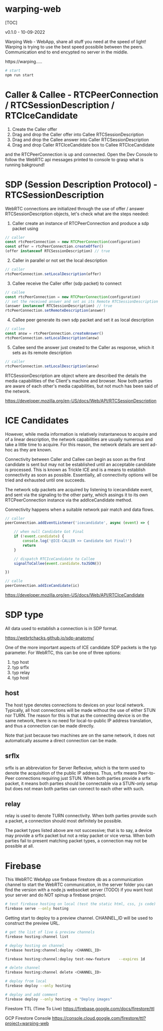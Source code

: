 warping-web
===========
[TOC]

v0.1.0 - 10-09-2022

Warping Web - WebApp, share all stuff you need at the speed of light! Warping is trying to use the best speed possibile between the peers. Communication end to end encypted no server in the middle.

https://warping.....

```bash
# start
npm run start
```

# Caller & Callee - RTCPeerConnection / RTCSessionDescription / RTCIceCandidate

1. Create the Caller offer
2. Drag and drop the Caller offer into Callee RTCSessionDescription
3. Drag and drop the Callee answer into Caller RTCSessionDescription
4. Drag and drop Caller RTCIceCandidate box to Callee RTCIceCandidate

and the RTCPeerConnection is up and connected. Open the Dev Console to follow the WebRTC api messages printed to console to grasp what is running bakground!

# SDP (Session Description Protocol) - RTCSessionDescription
WebRTC connections are initialized through the use of offer / answer RTCSessionDescription objects, let's check what are the steps needed:

1. Caller create an instance of RTCPeerConnection and produce a sdp packet using
```javascript
// caller
const rtcPeerConnection = new RTCPeerConnection(configuration)
const offer = rtcPeerConnection.createOffer()
(offer instanceof RTCSessionDescription) // true
```

2. Caller in parallel or not set the local description
```javascript
// caller
rtcPeerConnection.setLocalDescription(offer)
```

3. Callee receive the Caller offer (sdp packet) to connect
```javascript
// callee
const rtcPeerConnection = new RTCPeerConnection(configuration)
// set the received answer and set as its Remote RTCSessionDescription
(answer instanceof RTCSessionDescription) // true
rtcPeerConnection.setRemoteDescription(answer)
```

4. Callee peer generate its own sdp packet and set it as local description
```javascript
// callee
const answ = rtcPeerConnection.createAnswer()
rtcPeerConnection.setLocalDescription(answ)
```

5. Callee send the answer just created to the Caller as response, which it sets as its remote description
```javascript
// caller
rtcPeerConnection.setLocalDescription(answ)
```

RTCSessionDescription are object where are described the details the media capabilities of the Client's machine and browser. Now both parties are aware of each other's media capabilities, but not much has been said of the network.

https://developer.mozilla.org/en-US/docs/Web/API/RTCSessionDescription

# ICE Candidates
However, while media information is relatively instantaneous to acquire and of a linear description, the network capabilities are usually numerous and take a little time to acquire. For this reason, the network details are sent ad-hoc as they are known.

Connectivity between Caller and Callee can begin as soon as the first candidate is sent but may not be established until an acceptable candidate is processed. This is known as Trickle ICE and is a means to establish connectivity as soon as possible. Essentially, all connectivity options will be tried and exhausted until one succeeds.

The network sdp packets are acquired by listening to icecandidate event, and sent via the signaling to the other party, which assings it to its own RTCPeerConnection instance via the addIceCandidate method.

Connectivity happens when a suitable network pair match and data flows.

```javascript
// caller
peerConnection.addEventListener('icecandidate', async (event) => {

    // when null Candidate Got Final
    if (!event.candidate) {
        console.log('@ICE-CALLER >> Candidate Got Final!')
        return
    }

    // dispatch RTCIceCandidate to Callee
    signalToCallee(event.candidate.toJSON())

})

// calle
peerConnection.addIceCandidate(ic)
```

https://developer.mozilla.org/en-US/docs/Web/API/RTCIceCandidate

# SDP type
All data used to establish a connection is in SDP format.

https://webrtchacks.github.io/sdp-anatomy/

One of the more important aspects of ICE candidate SDP packets is the typ parameter. For WebRTC, this can be one of three options:

1. typ host
2. typ srflx
3. typ relay
4. typ host

## host
The host type denotes connections to devices on your local network. Typically, all host connections will be made without the use of either STUN nor TURN. The reason for this is that as the connecting device is on the same network, there is no need for local-to-public IP address translation, and thus a connection can be made directly.

Note that just because two machines are on the same network, it does not automatically assume a direct connection can be made.

## srflx
srflx is an abbreviation for Server Reflexive, which is the term used to denote the acquisition of the public IP address. Thus, srflx means Peer-to-Peer connections requiring just STUN. When both parties provide a srflx packet, it means both parties should be connectable via a STUN-only setup but does not mean both parties can connect to each other with such.

## relay
relay is used to denote TURN connectivity. When both parties provide such a packet, a connection should most definitely be possible.


The packet types listed above are not successive; that is to say, a device may provide a srflx packet but not a relay packet or vice versa. When both parties fail to present matching packet types, a connection may not be possible at all.


# Firebase
This WebRTC WebApp use firebase firestore db as a communication channel to start the WebRTC communication, in the server folder you can find the version with a node.js websocket server (TODO) if you want host your server and do NOT spinup a firebase project.

```bash
# test firebase hosting on local (test the static html, css, js code)
firebase serve --only hosting
```

Getting start to deploy to a preview channel. CHANNEL_ID will be used to construct the preview URL.
```bash
# get the list of live & preview channels
firebase hosting:channel list

# deploy hosting on channel
firebase hosting:channel:deploy <CHANNEL_ID>

firebase hosting:channel:deploy test-new-feature	--expires 1d

# delete channel
firebase hosting:channel delete <CHANNEL_ID>

# deploy from local
firebase deploy --only hosting

# deploy and add comment
firebase deploy --only hosting -m "Deploy images"
```

Firestore TTL (Time To Live)
https://firebase.google.com/docs/firestore/ttl

GCP Firestore Console
https://console.cloud.google.com/firestore/ttl?project=warping-web